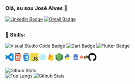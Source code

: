 ### Olá, eu sou José Alves 👋


[![Linkedin Badge](https://img.shields.io/badge/josealves92-blue?style=flat-square&logo=linkedin&logoColor=white&link=https://www.linkedin.com/in/Jose-Alves92/)](https://www.linkedin.com/in/Jose-Alves92/)
[![Gmail Badge](https://img.shields.io/badge/joseallvess@gmail.com-c14438?style=flat-square&logo=Gmail&logoColor=white&link=mailto:joseallvess@gmail.com)](mailto:joseallvess@gmail.com)

##
### 🚀 Skills:

![Visual Studio Code Badge](https://img.shields.io/badge/Visual_Studio_Code-0078D4?style=flat-square&logo=visual%20studio%20code&logoColor=white)
![Dart Badge](https://img.shields.io/badge/Dart-0175C2?style=flat-square&logo=dart&logoColor=white)
![Flutter Badge](https://img.shields.io/badge/Flutter-02569B?style=flat-square&logo=flutter&logoColor=white)

<img align="left" alt="Visual Studio Code" width="26px" src="https://raw.githubusercontent.com/github/explore/80688e429a7d4ef2fca1e82350fe8e3517d3494d/topics/visual-studio-code/visual-studio-code.png" />
<img align="left" alt="HTML5" width="26px" src="https://raw.githubusercontent.com/github/explore/80688e429a7d4ef2fca1e82350fe8e3517d3494d/topics/html/html.png" />
<img align="left" alt="CSS3" width="26px" src="https://raw.githubusercontent.com/github/explore/80688e429a7d4ef2fca1e82350fe8e3517d3494d/topics/css/css.png" />
<img align="left" alt="JavaScript" width="26px" src="https://raw.githubusercontent.com/github/explore/80688e429a7d4ef2fca1e82350fe8e3517d3494d/topics/javascript/javascript.png" />
<img align="left" alt="React" width="26px" src="https://raw.githubusercontent.com/github/explore/80688e429a7d4ef2fca1e82350fe8e3517d3494d/topics/react/react.png" />
<img align="left" alt="Firebase" width="26px"src="https://raw.githubusercontent.com/github/explore/80688e429a7d4ef2fca1e82350fe8e3517d3494d/topics/firebase/firebase.png" /></a> 
<img align="left" alt="Node.js" width="26px" src="https://raw.githubusercontent.com/github/explore/80688e429a7d4ef2fca1e82350fe8e3517d3494d/topics/nodejs/nodejs.png" />
<img align="left" alt="python" width="26px" src="https://raw.githubusercontent.com/github/explore/80688e429a7d4ef2fca1e82350fe8e3517d3494d/topics/python/python.png" />
<img align="left" alt="SQL" width="26px" src="https://raw.githubusercontent.com/github/explore/80688e429a7d4ef2fca1e82350fe8e3517d3494d/topics/sql/sql.png" />
<img align="left" alt="Git" width="26px" src="https://raw.githubusercontent.com/github/explore/80688e429a7d4ef2fca1e82350fe8e3517d3494d/topics/git/git.png" />
<img align="left" alt="GitHub" width="26px" src="https://raw.githubusercontent.com/github/explore/78df643247d429f6cc873026c0622819ad797942/topics/github/github.png" />
</br>

##

![Github Stats](https://github-readme-stats.vercel.app/api?username=Jose-Alves92&theme=blue-green&count_private=true&show_icons=true&include_all_commits=true)
</br>
![Top Langs](https://github-readme-stats.vercel.app/api/top-langs/?username=Jose-Alves92&hide=TeX&layout=compact)
![Github Stats](https://github-readme-streak-stats.herokuapp.com/?user=Jose-Alves92)
